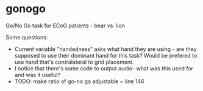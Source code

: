 # gonogo
Go/No Go task for ECoG patients - bear vs. lion 

Some questions:
- Current variable "handedness" asks what hand they are using - are they supposed to use their dominant hand for this task? Would be prefered to use hand that's contralateral to grid placement. 
- I notice that there's some code to output audio- what was this used for and was it useful?
- TODO: make ratio of go-no go adjustable ~ line 146